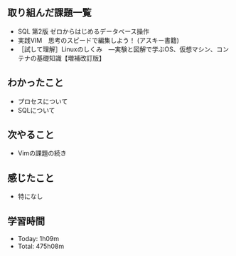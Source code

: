 ## 取り組んだ課題一覧
- SQL 第2版 ゼロからはじめるデータベース操作
- 実践VIM　思考のスピードで編集しよう！ (アスキー書籍)
- ［試して理解］Linuxのしくみ　―実験と図解で学ぶOS、仮想マシン、コンテナの基礎知識【増補改訂版】
## わかったこと
- プロセスについて
- SQLについて
## 次やること
- Vimの課題の続き
## 感じたこと
- 特になし
## 学習時間
- Today: 1h09m
- Total: 475h08m
